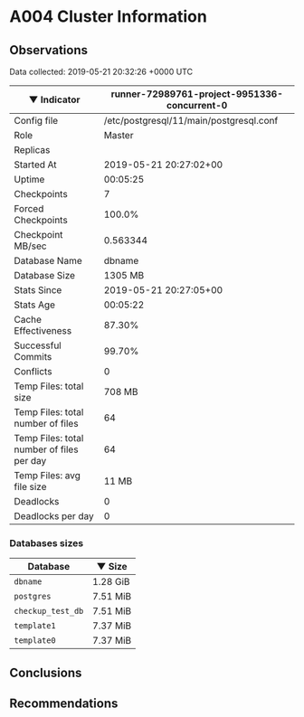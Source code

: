 # A004 Cluster Information #

## Observations ##
Data collected: 2019-05-21 20:32:26 +0000 UTC  

|&#9660;&nbsp;Indicator | runner-72989761-project-9951336-concurrent-0 |
|--------|-------|
|Config file |/etc/postgresql/11/main/postgresql.conf|
|Role |Master|
|Replicas ||
|Started At |2019-05-21&nbsp;20:27:02+00|
|Uptime |00:05:25|
|Checkpoints |7|
|Forced Checkpoints |100.0%|
|Checkpoint MB/sec |0.563344|
|Database Name |dbname|
|Database Size |1305&nbsp;MB|
|Stats Since |2019-05-21&nbsp;20:27:05+00|
|Stats Age |00:05:22|
|Cache Effectiveness |87.30%|
|Successful Commits |99.70%|
|Conflicts |0|
|Temp Files: total size |708&nbsp;MB|
|Temp Files: total number of files |64|
|Temp Files: total number of files per day |64|
|Temp Files: avg file size |11&nbsp;MB|
|Deadlocks |0|
|Deadlocks per day |0|


### Databases sizes ###

| Database | &#9660;&nbsp;Size |
|----------|--------|
| `dbname` | 1.28&nbsp;GiB |
| `postgres` | 7.51&nbsp;MiB |
| `checkup_test_db` | 7.51&nbsp;MiB |
| `template1` | 7.37&nbsp;MiB |
| `template0` | 7.37&nbsp;MiB |


## Conclusions ##


## Recommendations ##

